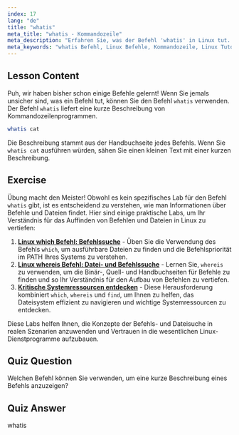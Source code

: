 ```yaml
---
index: 17
lang: "de"
title: "whatis"
meta_title: "whatis - Kommandozeile"
meta_description: "Erfahren Sie, was der Befehl 'whatis' in Linux tut. Erhalten Sie schnell kurze Beschreibungen von Befehlen. Essentiell für Anfänger, um Linux-Befehle zu verstehen."
meta_keywords: "whatis Befehl, Linux Befehle, Kommandozeile, Linux Tutorial, Linux für Anfänger, Befehlsbeschreibung, Linux Anleitung"
---
```


## Lesson Content

Puh, wir haben bisher schon einige Befehle gelernt! Wenn Sie jemals unsicher sind, was ein Befehl tut, können Sie den Befehl `whatis` verwenden. Der Befehl `whatis` liefert eine kurze Beschreibung von Kommandozeilenprogrammen.

```bash
whatis cat
```

Die Beschreibung stammt aus der Handbuchseite jedes Befehls. Wenn Sie `whatis cat` ausführen würden, sähen Sie einen kleinen Text mit einer kurzen Beschreibung.

## Exercise

Übung macht den Meister! Obwohl es kein spezifisches Lab für den Befehl `whatis` gibt, ist es entscheidend zu verstehen, wie man Informationen über Befehle und Dateien findet. Hier sind einige praktische Labs, um Ihr Verständnis für das Auffinden von Befehlen und Dateien in Linux zu vertiefen:

1.  **[Linux which Befehl: Befehlssuche](https://labex.io/de/labs/linux-linux-which-command-command-locating-215210)** - Üben Sie die Verwendung des Befehls `which`, um ausführbare Dateien zu finden und die Befehlspriorität im PATH Ihres Systems zu verstehen.
2.  **[Linux whereis Befehl: Datei- und Befehlssuche](https://labex.io/de/labs/linux-linux-whereis-command-file-and-command-finding-215211)** - Lernen Sie, `whereis` zu verwenden, um die Binär-, Quell- und Handbuchseiten für Befehle zu finden und so Ihr Verständnis für den Aufbau von Befehlen zu vertiefen.
3.  **[Kritische Systemressourcen entdecken](https://labex.io/de/labs/linux-discover-critical-system-resources-388032)** - Diese Herausforderung kombiniert `which`, `whereis` und `find`, um Ihnen zu helfen, das Dateisystem effizient zu navigieren und wichtige Systemressourcen zu entdecken.

Diese Labs helfen Ihnen, die Konzepte der Befehls- und Dateisuche in realen Szenarien anzuwenden und Vertrauen in die wesentlichen Linux-Dienstprogramme aufzubauen.

## Quiz Question

Welchen Befehl können Sie verwenden, um eine kurze Beschreibung eines Befehls anzuzeigen?

## Quiz Answer

whatis